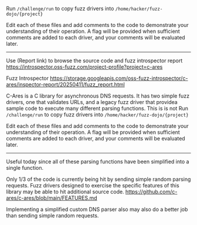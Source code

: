 Run `/challenge/run` to copy fuzz drivers into `/home/hacker/fuzz-dojo/{project}`

Edit each of these files and add comments to the code to demonstrate your understanding of their operation. A flag will be provided when sufficient comments are added to each driver, and your comments will be evaluated later.

---

Use (Report link) to browse the source code and fuzz introspector report https://introspector.oss-fuzz.com/project-profile?project=c-ares

Fuzz Introspector
https://storage.googleapis.com/oss-fuzz-introspector/c-ares/inspector-report/20250411/fuzz_report.html

C-Ares is a C library for asynchronous DNS requests.  It has two simple fuzz drivers, one that validates URLs, and a legacy fuzz driver that providea sample code to execute many different parsing functions.  This is is not Run `/challenge/run` to copy fuzz drivers into `/home/hacker/fuzz-dojo/{project}`

Edit each of these files and add comments to the code to demonstrate your understanding of their operation. A flag will be provided when sufficient comments are added to each driver, and your comments will be evaluated later.

---

Useful today since all of these parsing functions have been simplified into a single function.

Only 1/3 of the code is currently being hit by sending simple random parsing requests. Fuzz drivers designed to exercise the specific features of this  library  may be able to hit additional source code. https://github.com/c-ares/c-ares/blob/main/FEATURES.md

Implementing a simplified custom DNS parser also may also do a better job than sending simple random requests.
